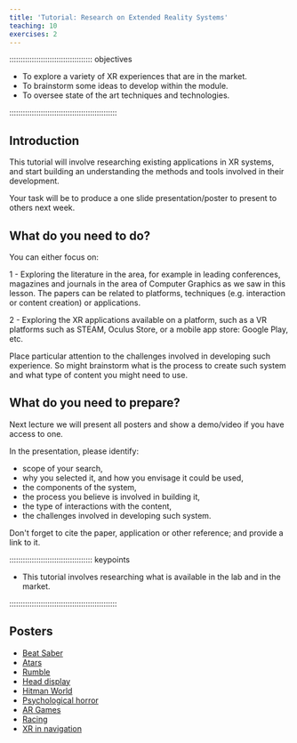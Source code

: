 ```yaml
---
title: 'Tutorial: Research on Extended Reality Systems'
teaching: 10
exercises: 2
---
```


::::::::::::::::::::::::::::::::::::: objectives

- To explore a variety of XR experiences that are in the market.
- To brainstorm some ideas to develop within the module.
- To oversee state of the art techniques and technologies.

::::::::::::::::::::::::::::::::::::::::::::::::

## Introduction

This tutorial will involve researching existing applications in XR systems,
and start building an understanding the methods and tools involved 
in their development.

Your task will be to produce a one slide presentation/poster to present to others next week.


## What do you need to do?
You can either focus on:

1 - Exploring the literature in the area, for example in leading conferences, magazines and journals in the
area of Computer Graphics as we saw in this lesson. The papers can be related to platforms, 
techniques (e.g. interaction or content creation) or applications.

2 - Exploring the XR applications available on a platform, such as a VR platforms 
such as STEAM, Oculus Store, or a mobile app store: Google Play, etc.

Place particular attention to the challenges
involved in developing such experience.
So might brainstorm what is the process to create such system and what type of
content you might need to use.

## What do you need to prepare?

Next lecture we will present all posters and show a demo/video if you have access to one.

In the presentation, please identify:

- scope of your search, 
- why you selected it, and how you envisage it could be used,
- the components of the system, 
- the process you believe is involved in building it,
- the type of interactions with the content, 
- the challenges involved in developing such system.

Don't forget to cite the paper, application or other reference; and provide a link to it.

::::::::::::::::::::::::::::::::::::: keypoints 

- This tutorial involves researching what is available in the lab and in the market.

::::::::::::::::::::::::::::::::::::::::::::::::


## Posters

- [Beat Saber](https://unibrightonac-my.sharepoint.com/:p:/r/personal/c_crook2_uni_brighton_ac_uk/Documents/cc1501_modules_3/CI606%20-%20Virtual%20Reality%20Systems/Lecture%202%20Presentation.pptx?d=we747fdb12fdd4086815e0a1cb325ddb5&csf=1&web=1&e=fvcSVZ)
- [Atars](https://unibrightonac-my.sharepoint.com/personal/a_crane5_uni_brighton_ac_uk/_layouts/15/onedrive.aspx?e=5%3A8cdcff6efbaf4bf497f193abc4ec9600&sharingv2=true&fromShare=true&at=9&CID=03469dde%2D1352%2D41e6%2D8127%2D47265f446e6d&FolderCTID=0x012000CBDF1B06E44E2D4ABE4A34DEEB6A4E07&id=%2Fpersonal%2Fa%5Fcrane5%5Funi%5Fbrighton%5Fac%5Fuk%2FDocuments%2FYear3%2FXR%2Fatars%2Epdf&parent=%2Fpersonal%2Fa%5Fcrane5%5Funi%5Fbrighton%5Fac%5Fuk%2FDocuments%2FYear3%2FXR)
- [Rumble](https://docs.google.com/presentation/d/1nJCm4R4mTudTYHcvL-f4K61kbBedyaEcMZQjU8wddlc/edit?usp=drivesdk)
- [Head display](https://unibrightonac-my.sharepoint.com/:p:/r/personal/j_grace1_uni_brighton_ac_uk/Documents/Desktop/XR_Presentation_J_Grace_01.pptx?d=w963d4157f33a49eea0451642d79146a8&csf=1&web=1&e=druMF3)
- [Hitman World](https://unibrightonac-my.sharepoint.com/:p:/g/personal/m_evans14_uni_brighton_ac_uk/EbgZ4HTm8aJEsHSmd_HxI9cBOhIhw2thFIMkwwp7nSooEg)
- [Psychological horror](https://urldefense.com/v3/__https://unibrightonac-my.sharepoint.com/:b:/g/personal/j_augustin1_uni_brighton_ac_uk/EQZWY5f8ivxPujGKr4hx8dMB9xBx5AZuslq-W--i0a5xuA__;!!IWcW7C1FDU-5!cy7gi2OWkuA_OC_q0rX8LqEj16hC0WplH8gOvz-R1a6pq2fd2eRJmdva2yiLi0FGp80GH55Dv9_pwmsLo9l68DZym8uNEY2bsqacJrA$)
- [AR Games](https://urldefense.com/v3/__https://unibrightonac-my.sharepoint.com/:p:/r/personal/j_grace1_uni_brighton_ac_uk/Documents/Desktop/XR_Presentation_J_Grace_01.pptx?d=w963d4157f33a49eea0451642d79146a8&csf=1&web=1&e=x1TXGO__;!!IWcW7C1FDU-5!e0R785GHs6dT41Uy7IWBwQMqIc-rVgkIDS0CvlEp-sGTtcipb9TX8_cicg_iMOc9m4RH2-zefssBaeuolsaLpfBhgYcistzU5cg$)
- [Racing](https://unibrightonac-my.sharepoint.com/:p:/g/personal/e_white11_uni_brighton_ac_uk/EUZ94_XpoBVBoVWlDPnEfh0B1h5UiVzdKDOap-l-mO-dWQ?e=J1xLcI)
- [XR in navigation](https://unibrightonac-my.sharepoint.com/personal/a_reid11_uni_brighton_ac_uk/Documents/XRinNavigation.jpg?e=4%3a86ada1b7d0894cc79441f5660c1c64c7&web=1&sharingv2=true&fromShare=true&at=9&CID=baabeedc-43a3-43df-a219-da9a67dac1a5)
